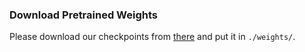 ### Download Pretrained Weights

Please download our checkpoints from [there]() and put it in `./weights/`.
